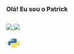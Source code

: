 ### Olá! Eu sou o Patrick
  ##

 <div>
  <a href="https://github.com/Patrrickk">
  <img height="170em" src="https://github-readme-stats.vercel.app/api?username=Patrrickk&show_icons=true&theme=algolia&include_all_commits=true&count_private=true"/>
  <img height="170em" src="https://github-readme-stats.vercel.app/api/top-langs/?username=Patrrickk&layout=compact&langs_count=7&theme=algolia"/>
</div>
  
<div style="display: inline_block"><br>
  <img align="center" alt="Rafa-Js" height="30" width="40" src="https://raw.githubusercontent.com/devicons/devicon/master/icons/python/python-original.svg">
</div>
  
  ##
